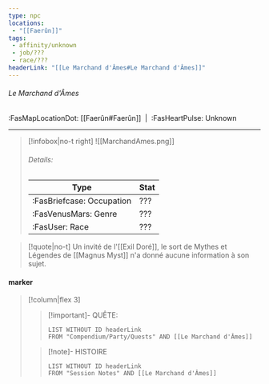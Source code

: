 ```yaml
---
type: npc
locations:
 - "[[Faerûn]]"
tags:
 - affinity/unknown
 - job/???
 - race/???
headerLink: "[[Le Marchand d'Âmes#Le Marchand d'Âmes]]"
---
```

###### Le Marchand d'Âmes
<span class="sub2">:FasMapLocationDot: [[Faerûn#Faerûn]]&nbsp;&nbsp;|&nbsp;&nbsp;:FasHeartPulse: Unknown </span>
___

> [!infobox|no-t right]
> ![[MarchandAmes.png]]
> ###### Details:
> | Type | Stat |
> | ---- | ---- |
> | :FasBriefcase: Occupation |  ??? |
> | :FasVenusMars: Genre | ??? |
> | :FasUser: Race | ??? |
<span class="clearfix"></span>

> [!quote|no-t]
>Un invité de l'[[Exil Doré]], le sort de Mythes et Légendes de [[Magnus Myst]] n'a donné aucune information à son sujet.
#### marker
> [!column|flex 3]
>> [!important]- QUÊTE:
>>```dataview
>>LIST WITHOUT ID headerLink
>>FROM "Compendium/Party/Quests" AND [[Le Marchand d'Âmes]]
>
>>[!note]- HISTOIRE
>>```dataview
>>LIST WITHOUT ID headerLink
>>FROM "Session Notes" AND [[Le Marchand d'Âmes]]
